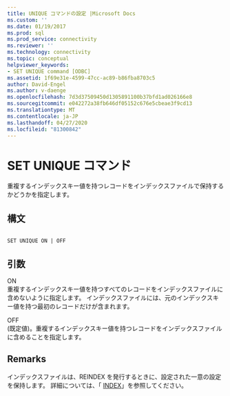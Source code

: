 ```yaml
---
title: UNIQUE コマンドの設定 |Microsoft Docs
ms.custom: ''
ms.date: 01/19/2017
ms.prod: sql
ms.prod_service: connectivity
ms.reviewer: ''
ms.technology: connectivity
ms.topic: conceptual
helpviewer_keywords:
- SET UNIQUE command [ODBC]
ms.assetid: 1f69e31e-4599-47cc-ac89-b86fba8703c5
author: David-Engel
ms.author: v-daenge
ms.openlocfilehash: 7d3d37509450d1305891100b37bfd1ad026166e8
ms.sourcegitcommit: e042272a38fb646df05152c676e5cbeae3f9cd13
ms.translationtype: MT
ms.contentlocale: ja-JP
ms.lasthandoff: 04/27/2020
ms.locfileid: "81300842"
---
```

# <a name="set-unique-command"></a>SET UNIQUE コマンド
重複するインデックスキー値を持つレコードをインデックスファイルで保持するかどうかを指定します。  
  
## <a name="syntax"></a>構文  
  
```  
  
SET UNIQUE ON | OFF  
```  
  
## <a name="arguments"></a>引数  
 ON  
 重複するインデックスキー値を持つすべてのレコードをインデックスファイルに含めないように指定します。 インデックスファイルには、元のインデックスキー値を持つ最初のレコードだけが含まれます。  
  
 OFF  
 (既定値)。重複するインデックスキー値を持つレコードをインデックスファイルに含めることを指定します。  
  
## <a name="remarks"></a>Remarks  
 インデックスファイルは、REINDEX を発行するときに、設定された一意の設定を保持します。 詳細については、「 [INDEX](../../odbc/microsoft/index-command.md)」を参照してください。
